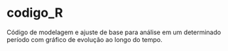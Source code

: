 # codigo_R
Código de modelagem e ajuste de base para análise em um determinado período com gráfico de evolução ao longo do tempo.
